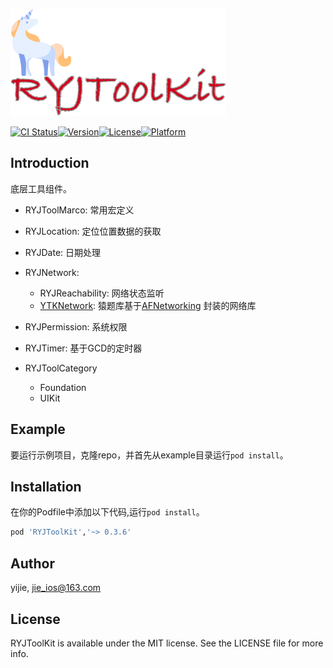![icon_titile](https://github.com/developRen/RYJToolKit/blob/main/icon_titile.png?raw=true)



[![CI Status](https://img.shields.io/travis/developRen/RYJToolKit.svg?style=flat)](https://travis-ci.org/developRen/RYJToolKit)[![Version](https://img.shields.io/cocoapods/v/RYJToolKit.svg?style=flat)](https://cocoapods.org/pods/RYJToolKit)[![License](https://img.shields.io/cocoapods/l/RYJToolKit.svg?style=flat)](https://cocoapods.org/pods/RYJToolKit)[![Platform](https://img.shields.io/cocoapods/p/RYJToolKit.svg?style=flat)](https://cocoapods.org/pods/RYJToolKit)



## Introduction

底层工具组件。

- RYJToolMarco: 常用宏定义

- RYJLocation: 定位位置数据的获取

- RYJDate: 日期处理

- RYJNetwork: 

  - RYJReachability: 网络状态监听
  - [YTKNetwork](https://github.com/yuantiku/YTKNetwork): 猿题库基于[AFNetworking](https://github.com/AFNetworking/AFNetworking) 封装的网络库

- RYJPermission: 系统权限

- RYJTimer: 基于GCD的定时器

- RYJToolCategory

  - Foundation
  - UIKit
  
  

## Example

要运行示例项目，克隆repo，并首先从example目录运行`pod install`。



## Installation

在你的Podfile中添加以下代码,运行`pod install`。

```ruby
pod 'RYJToolKit','~> 0.3.6'
```



## Author

yijie, jie_ios@163.com



## License

RYJToolKit is available under the MIT license. See the LICENSE file for more info.
